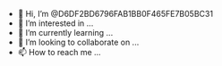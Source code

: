 - 👋 Hi, I’m @D6DF2BD6796FAB1BB0F465FE7B05BC31
- 👀 I’m interested in ...
- 🌱 I’m currently learning ...
- 💞️ I’m looking to collaborate on ...
- 📫 How to reach me ...

<!---
D6DF2BD6796FAB1BB0F465FE7B05BC31/D6DF2BD6796FAB1BB0F465FE7B05BC31 is a ✨ special ✨ repository because its `README.md` (this file) appears on your GitHub profile.
You can click the Preview link to take a look at your changes.
--->
